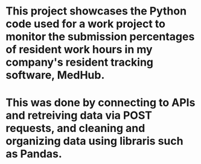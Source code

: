 # This project showcases the Python code used for a work project to monitor the submission percentages of resident work hours in my company's resident tracking software, MedHub.
# This was done by connecting to APIs and retreiving data via POST requests, and cleaning and organizing data using libraris such as Pandas.
